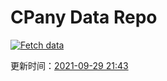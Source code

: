 # CPany Data Repo

[![Fetch data](https://github.com/yjl9903/CPany/actions/workflows/fetch.yml/badge.svg)](https://github.com/yjl9903/CPany/actions/workflows/fetch.yml)

<!-- START_SECTION: update_time -->
更新时间：[2021-09-29 21:43](https://www.timeanddate.com/worldclock/fixedtime.html?msg=Fetch+data&iso=20210929T214308&p1=237)
<!-- END_SECTION: update_time -->
